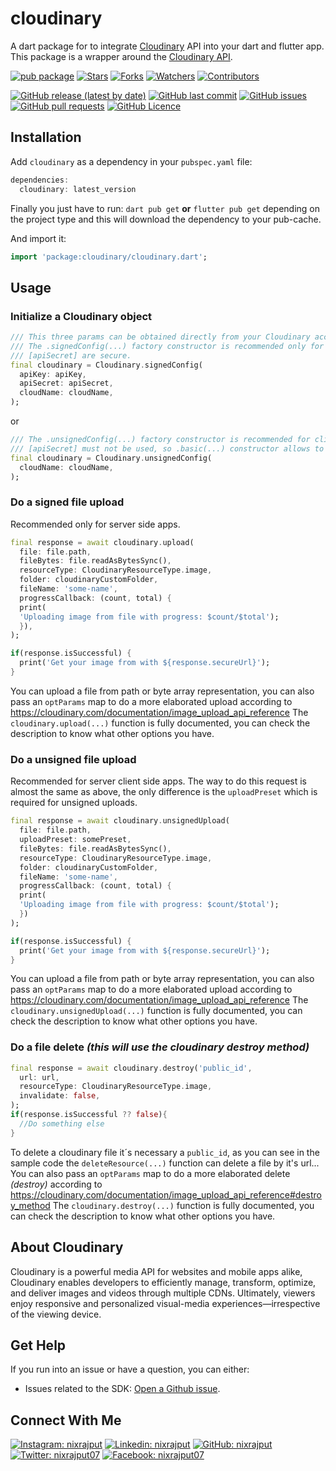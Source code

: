 # cloudinary

A dart package for to integrate [Cloudinary](https://cloudinary.com/) API into your dart and flutter app. This package is a wrapper around the [Cloudinary API](https://cloudinary.com/documentation/image_upload_api_reference).

[![pub package](https://img.shields.io/pub/v/cloudinary.svg?label=Version)][pub]
[![Stars](https://img.shields.io/github/stars/nixrajput/cloudinary-dart?label=Stars)][repo]
[![Forks](https://img.shields.io/github/forks/nixrajput/cloudinary-dart?label=Forks)][repo]
[![Watchers](https://img.shields.io/github/watchers/nixrajput/cloudinary-dart?label=Watchers)][repo]
[![Contributors](https://img.shields.io/github/contributors/nixrajput/cloudinary-dart?label=Contributors)][repo]

[![GitHub release (latest by date)](https://img.shields.io/github/v/release/nixrajput/cloudinary-dart?label=Latest)][releases]
[![GitHub last commit](https://img.shields.io/github/last-commit/nixrajput/cloudinary-dart?label=Last+Commit)][repo]
[![GitHub issues](https://img.shields.io/github/issues/nixrajput/cloudinary-dart?label=Issues)][issues]
[![GitHub pull requests](https://img.shields.io/github/issues-pr/nixrajput/cloudinary-dart?label=Pull+Requests)][pulls]
[![GitHub Licence](https://img.shields.io/github/license/nixrajput/cloudinary-dart?label=Licence)][license]

## Installation

Add `cloudinary` as a dependency in your `pubspec.yaml` file:

```dart
dependencies:
  cloudinary: latest_version
```

Finally you just have to run: `dart pub get` **or** `flutter pub get` depending on the project type and this will download the dependency to your pub-cache.

And import it:

```dart
import 'package:cloudinary/cloudinary.dart';
```

## Usage

### Initialize a Cloudinary object

```dart
/// This three params can be obtained directly from your Cloudinary account Dashboard.
/// The .signedConfig(...) factory constructor is recommended only for server side apps, where [apiKey] and 
/// [apiSecret] are secure. 
final cloudinary = Cloudinary.signedConfig(
  apiKey: apiKey,
  apiSecret: apiSecret,
  cloudName: cloudName,
);
```

or

```dart
/// The .unsignedConfig(...) factory constructor is recommended for client side apps, where [apiKey] and 
/// [apiSecret] must not be used, so .basic(...) constructor allows to do later unsigned requests.
final cloudinary = Cloudinary.unsignedConfig(
  cloudName: cloudName,
);
```

### Do a signed file upload

Recommended only for server side apps.

```dart
final response = await cloudinary.upload(
  file: file.path,
  fileBytes: file.readAsBytesSync(),
  resourceType: CloudinaryResourceType.image,
  folder: cloudinaryCustomFolder,
  fileName: 'some-name',
  progressCallback: (count, total) {
  print(
  'Uploading image from file with progress: $count/$total');
  }),
);

if(response.isSuccessful) {
  print('Get your image from with ${response.secureUrl}');  
}   
```

You can upload a file from path or byte array representation, you can also pass an `optParams` map to do a more elaborated upload according to <https://cloudinary.com/documentation/image_upload_api_reference>
The `cloudinary.upload(...)` function is fully documented, you can check the description to know what other options you have.

### Do a unsigned file upload

Recommended for server client side apps.
The way to do this request is almost the same as above, the only difference is the `uploadPreset` which is required for unsigned uploads.

```dart
final response = await cloudinary.unsignedUpload(
  file: file.path,
  uploadPreset: somePreset,
  fileBytes: file.readAsBytesSync(),
  resourceType: CloudinaryResourceType.image,
  folder: cloudinaryCustomFolder,
  fileName: 'some-name',
  progressCallback: (count, total) {
  print(
  'Uploading image from file with progress: $count/$total');
  })
);

if(response.isSuccessful) {
  print('Get your image from with ${response.secureUrl}');  
}
```

You can upload a file from path or byte array representation, you can also pass an `optParams` map to do a more elaborated upload according to <https://cloudinary.com/documentation/image_upload_api_reference>
The `cloudinary.unsignedUpload(...)` function is fully documented, you can check the description to know what other options you have.

### Do a file delete *(this will use the cloudinary destroy method)*

```dart
final response = await cloudinary.destroy('public_id',
  url: url,
  resourceType: CloudinaryResourceType.image,
  invalidate: false,
);
if(response.isSuccessful ?? false){
  //Do something else
}
```

To delete a cloudinary file it´s necessary a `public_id`, as you can see in the sample code the `deleteResource(...)` function can delete a file by it's url...
You can also pass an `optParams` map to do a more elaborated delete *(destroy)* according to <https://cloudinary.com/documentation/image_upload_api_reference#destroy_method>
The `cloudinary.destroy(...)` function is fully documented, you can check the description to know what other options you have.

## About Cloudinary

Cloudinary is a powerful media API for websites and mobile apps alike, Cloudinary enables developers to efficiently manage, transform, optimize, and deliver images and videos through multiple CDNs. Ultimately, viewers enjoy responsive and personalized visual-media experiences—irrespective of the viewing device.

## Get Help

If you run into an issue or have a question, you can either:

- Issues related to the SDK: [Open a Github issue](https://github.com/nixrajput/cloudinary-dart/issues).

## Connect With Me

[![Instagram: nixrajput](https://img.shields.io/badge/nixrajput-141430?logo=Instagram&logoColor=fff)][instagram]
[![Linkedin: nixrajput](https://img.shields.io/badge/nixrajput-141430?logo=Linkedin&logoColor=fff)][linkedin]
[![GitHub: nixrajput](https://img.shields.io/badge/nixrajput-141430?logo=Github&logoColor=fff)][github]
[![Twitter: nixrajput07](https://img.shields.io/badge/nixrajput07-141430?logo=Twitter&logoColor=fff)][twitter]
[![Facebook: nixrajput07](https://img.shields.io/badge/nixrajput07-141430?logo=Facebook&logoColor=fff)][facebook]

[pub]: https://pub.dev/packages/cloudinary
[github]: https://github.com/nixrajput
[facebook]: https://facebook.com/nixrajput07
[twitter]: https://twitter.com/nixrajput07
[instagram]: https://instagram.com/nixrajput
[linkedin]: https://linkedin.com/in/nixrajput
[releases]: https://github.com/nixrajput/cloudinary-dart/releases
[repo]: https://github.com/nixrajput/cloudinary-dart
[issues]: https://github.com/nixrajput/cloudinary-dart/issues
[license]: https://github.com/nixrajput/cloudinary-dart/blob/master/LICENSE.md
[pulls]: https://github.com/nixrajput/cloudinary-dart/pulls
